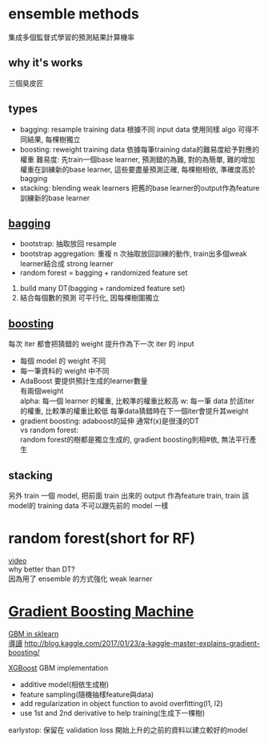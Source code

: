 # ensemble methods
集成多個監督式學習的預測結果計算機率
## why it's works
三個臭皮匠
## types
* bagging: resample training data
根據不同 input data 使用同樣 algo 可得不同結果, 每棵樹獨立
* boosting: reweight training data
依據每筆training data的難易度給予對應的權重
難易度: 先train一個base learner, 預測錯的為難, 對的為簡單, 難的增加權重在訓練新的base learner, 這些要盡量預測正確, 每棵樹相依, 準確度高於 bagging
* stacking: blending weak learners
把舊的base learner的output作為feature訓練新的base learner

## [bagging](https://www.youtube.com/watch?v=tkYoWXHf1Ok&list=PL1f_B9coMEeDPl3dZ_ZmoDB1A2gjPa3hg&index=2)
* bootstrap: 抽取放回 resample
* bootstrap aggregation: 重複 n 次抽取放回訓練的動作, train出多個weak learner結合成 strong learner
* random forest = bagging + randomized feature set
1. build many DT(bagging + randomized feature set)
2. 結合每個數的預測
可平行化, 因每棵樹圍獨立

## [boosting](https://www.youtube.com/watch?v=G5sSqvOr7QA&list=PL1f_B9coMEeDPl3dZ_ZmoDB1A2gjPa3hg&index=3)
每次 iter 都會把猜錯的 weight 提升作為下一次 iter 的 input
* 每個 model 的 weight 不同
* 每一筆資料的 weight 中不同
* AdaBoost
要提供預計生成的learner數量\
有兩個weight\
alpha: 每一個 learner 的權重, 比較準的權重比較高
w: 每一筆 data 於該iter的權重, 比較準的權重比較低
每筆data猜錯時在下一個iter會提升其weight
* gradient boosting: adaboost的延伸
通常f(x)是很淺的DT\
vs random forest: \
random forest的樹都是獨立生成的, gradient boosting則相#依, 無法平行產生

## stacking
另外 train 一個 model, 把前面 train 出來的 output 作為feature train, train 該 model的 training data 不可以跟先前的 model 一樣

# random forest(short for RF)
[video](https://www.youtube.com/watch?v=PwurDaxAAMk&list=PL1f_B9coMEeDPl3dZ_ZmoDB1A2gjPa3hg&index=6)\
why better than DT?\
因為用了 ensemble 的方式強化 weak learner

# [Gradient Boosting Machine](https://www.youtube.com/watch?v=wrlQsHFS9tg&list=PL1f_B9coMEeDPl3dZ_ZmoDB1A2gjPa3hg&index=8)
[GBM in sklearn](https://www.youtube.com/watch?v=cj3WRIEL0O8&list=PL1f_B9coMEeDPl3dZ_ZmoDB1A2gjPa3hg&index=10)\
[導讀](https://www.youtube.com/watch?v=KTbMRNulvZ8&list=PL1f_B9coMEeDPl3dZ_ZmoDB1A2gjPa3hg&index=9)
http://blog.kaggle.com/2017/01/23/a-kaggle-master-explains-gradient-boosting/

[XGBoost](https://www.youtube.com/watch?v=X239G9qys60&list=PL1f_B9coMEeDPl3dZ_ZmoDB1A2gjPa3hg&index=11)
GBM implementation
* additive model(相依生成樹)
* feature sampling(隨機抽樣feature與data)
* add regularization in object function to avoid overfitting(l1, l2)
* use 1st and 2nd derivative to help training(生成下一棵樹)

earlystop: 保留在 validation loss 開始上升的之前的資料以建立較好的model
